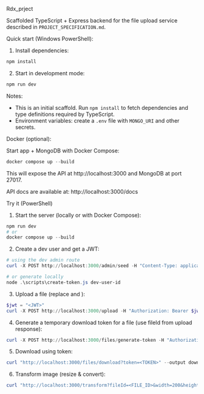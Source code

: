 Rdx_prject

Scaffolded TypeScript + Express backend for the file upload service described in `PROJECT_SPECIFICATION.md`.

Quick start (Windows PowerShell):

1. Install dependencies:

```powershell
npm install
```

2. Start in development mode:

```powershell
npm run dev
```

Notes:
- This is an initial scaffold. Run `npm install` to fetch dependencies and type definitions required by TypeScript.
- Environment variables: create a `.env` file with `MONGO_URI` and other secrets.

Docker (optional):

Start app + MongoDB with Docker Compose:

```powershell
docker compose up --build
```

This will expose the API at http://localhost:3000 and MongoDB at port 27017.

API docs are available at: http://localhost:3000/docs

Try it (PowerShell)

1. Start the server (locally or with Docker Compose):

```powershell
npm run dev
# or
docker compose up --build
```

2. Create a dev user and get a JWT:

```powershell
# using the dev admin route
curl -X POST http://localhost:3000/admin/seed -H "Content-Type: application/json" -d '{"email":"dev@example.com"}'

# or generate locally
node .\scripts\create-token.js dev-user-id
```

3. Upload a file (replace <JWT> and <filePath>):

```powershell
$jwt = "<JWT>"
curl -X POST http://localhost:3000/upload -H "Authorization: Bearer $jwt" -F "file=@C:\path\to\image.png" -H "x-category: avatars"
```

4. Generate a temporary download token for a file (use fileId from upload response):

```powershell
curl -X POST http://localhost:3000/files/generate-token -H "Authorization: Bearer $jwt" -H "Content-Type: application/json" -d '{"fileId":"<FILE_ID>","expiresIn":"5m"}'
```

5. Download using token:

```powershell
curl "http://localhost:3000/files/download?token=<TOKEN>" --output downloaded.png
```

6. Transform image (resize & convert):

```powershell
curl "http://localhost:3000/transform?fileId=<FILE_ID>&width=200&height=200&format=webp" --output thumb.webp
```

